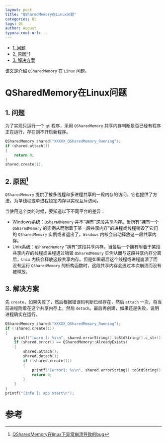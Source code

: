 ```yaml
---
layout: post
title: "QSharedMemory在Linux问题"
categories: Qt
tags: Qt
author: August
typora-root-url: ..
---
```



- [1. 问题](#1-问题)
- [2. 原因^1](#2-原因1)
- [3. 解决方案](#3-解决方案)



该文是介绍 `QSharedMemory` 在 `Linux` 问题。



# QSharedMemory在Linux问题



## 1. 问题

为了实现只运行一个 `qt` 程序，采用 `QSharedMemory` 共享内存判断是否已经有程序正在运行，存在则不开启新程序。

```cpp
QSharedMemory shared("XXXXX_QSharedMemory_Running");
if (shared.attach())
{
    return 0;
}
shared.create(1);
```



## 2. 原因[^1]

`QSharedMemory` 提供了被多线程和多进程共享的一段内存的访问。它也提供了方法，为单线程或单进程锁定内存以实现互斥访问。

当使用这个类的时候，要知道以下不同平台的差异：

- Windows系统：`QSharedMemory` 并不“拥有”这段共享内存。当所有“拥有一个 `QSharedMemory` 的实例从而附着于某一段共享内存”的进程或线程销毁了它们的 `QSharedMemory` 实例或者退出了，`Windows` 内核会自动释放这一段共享内存。
- Unix系统：`QSharedMemory` “拥有”这段共享内存。当最后一个拥有附着于某段共享内存的线程或进程通过销毁 `QSharedMemory` 实例从而与这段共享内存分离后，`Unix` 内核会释放这段共享内存。但是如果最后这个线程或进程崩溃了而没有运行 `QSharedMemory` 的析构函数时，这段共享内存会逃过本次崩溃而没有被释放。



## 3. 解决方案

先 `create`，如果失败了，然后根据错误码判断已经存在，然后 `attach` 一次，将当前进程附着在这个共享内存上，然后 `detach`。最后再创建，如果还是失败，说明进程确实在运行。

```cpp
QSharedMemory shared("XXXXX_QSharedMemory_Running");    
if (!shared.create(1))
{
    printf("[warn ]: %s\n", shared.errorString().toStdString().c_str());
    if (shared.error() == QSharedMemory::AlreadyExists)
    {
        shared.attach();
        shared.detach();
        if (!shared.create(1))
        {
            printf("[error]: %s\n", shared.errorString().toStdString().c_str());
            return 0;
        }
    }
}
printf("[info ]: app start\n");
```



# 参考

[^1]: [QSharedMemory在linux下异常崩溃导致的bug](https://blog.csdn.net/c1s2d3n4cs/article/details/129409954)
